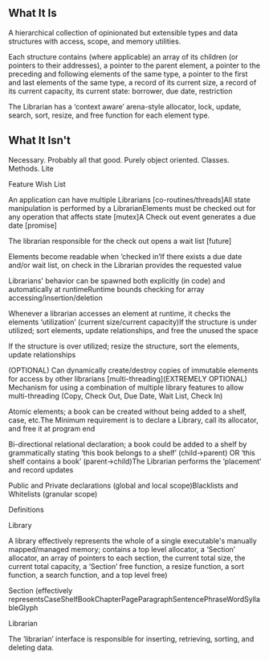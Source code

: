 ## What It Is

A hierarchical collection of opinionated but extensible types and data structures with access, scope, and memory utilities. 

Each structure contains (where applicable) an array of its children (or pointers to their addresses), a pointer to the parent element, a pointer to the preceding and following elements of the same type, a pointer to the first and last elements of the same type, a record of its current size, a record of its current capacity, its current state: borrower, due date, restriction

The Librarian has a ‘context aware’ arena-style allocator, lock, update, search, sort, resize, and free function for each element type.



## What It Isn't

Necessary. Probably all that good. Purely object oriented. Classes. Methods. Lite



Feature Wish List

An application can have multiple Librarians [co-routines/threads]All state manipulation is performed by a LibrarianElements must be checked out for any operation that affects state [mutex]A Check out event generates a due date [promise]

The librarian responsible for the check out opens a wait list [future]

Elements become readable when ‘checked in’If there exists a due date and/or wait list, on check in the Librarian provides the requested value

Librarians' behavior can be spawned both explicitly (in code) and automatically at runtimeRuntime bounds checking for array accessing/insertion/deletion

Whenever a librarian accesses an element at runtime, it checks the elements ‘utilization’ (current size/current capacity)If the structure is under utilized; sort elements, update relationships, and free the unused the space

If the structure is over utilized; resize the structure, sort the elements, update relationships

(OPTIONAL) Can dynamically create/destroy copies of immutable elements for access by other librarians [multi-threading](EXTREMELY OPTIONAL) Mechanism for using a combination of multiple library features to allow multi-threading (Copy, Check Out, Due Date, Wait List, Check In)

Atomic elements; a book can be created without being added to a shelf, case, etc.The Minimum requirement is to declare a Library, call its allocator, and free it at program end

Bi-directional relational declaration; a book could be added to a shelf by grammatically stating ‘this book belongs to a shelf’ (child→parent) OR ‘this shelf contains a book’ (parent→child)The Librarian performs the ‘placement’ and record updates

Public and Private declarations (global and local scope)Blacklists and Whitelists (granular scope)



Definitions

Library 

A library effectively represents the whole of a single executable's manually mapped/managed memory; contains a top level allocator, a ‘Section’ allocator, an array of pointers to each section, the current total size, the current total capacity, a ‘Section’ free function, a resize function, a sort function, a search function, and a top level free)

Section (effectively representsCaseShelfBookChapterPageParagraphSentencePhraseWordSyllableGlyph

Librarian

The ‘librarian’ interface is responsible for inserting, retrieving, sorting, and deleting data. 
